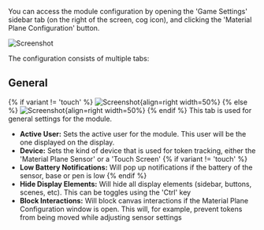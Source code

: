 You can access the module configuration by opening the 'Game Settings' sidebar tab (on the right of the screen, cog icon), and clicking the 'Material Plane Configuration' button.

![Screenshot](../../img/foundry/Foundry_Module_Config_Btn.png)

The configuration consists of multiple tabs:

## General
{% if variant != 'touch' %}
![Screenshot](../../img/foundry/Foundry_Module_General.png){align=right width=50%}
{% else %}
![Screenshot](../../img/foundry/Foundry_Module_General_Touch.png){align=right width=50%}
{% endif %}
This tab is used for general settings for the module.

* <b>Active User:</b> Sets the active user for the module. This user will be the one displayed on the display.
* <b>Device:</b> Sets the kind of device that is used for token tracking, either the 'Material Plane Sensor' or a 'Touch Screen'
{% if variant != 'touch' %}
* <b>Low Battery Notifications:</b> Will pop up notifications if the battery of the sensor, base or pen is low
{% endif %}
* <b>Hide Display Elements:</b> Will hide all display elements (sidebar, buttons, scenes, etc). This can be toggles using the 'Ctrl' key
* <b>Block Interactions:</b> Will block canvas interactions if the Material Plane Configuration window is open. This will, for example, prevent tokens from being moved while adjusting sensor settings


